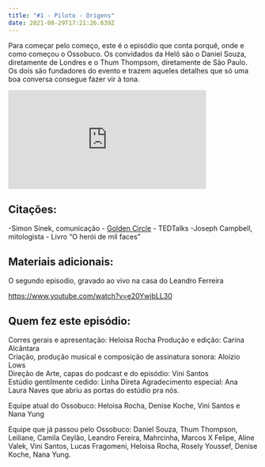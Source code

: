 ```yaml
---
title: "#1 - Piloto - Origens"
date: 2021-08-29T17:21:26.639Z
---
```

Para começar pelo começo, este é o episódio que conta porquê, onde e como começou o Ossobuco. Os convidados da Helô são o Daniel Souza, diretamente de Londres e o Thum Thompsom, diretamente de São Paulo. Os dois são fundadores do evento e trazem aqueles detalhes que só uma boa conversa consegue fazer vir à tona. 

<iframe src="https://anchor.fm/ossobuco/embed/episodes/1-Piloto---Origens-e5fd9o/a-ao7dil" height="200px" width="400px" frameborder="0" scrolling="no"></iframe>

## Citações:

\-Simon Sinek, comunicação - [Golden Circle](https://www.ted.com/talks/simon_sinek_how_great_leaders_inspire_action?language=pt-br) - TEDTalks 
-Joseph Campbell, mitologista - Livro “O herói de mil faces” 

## Materiais adicionais:

O segundo episodio, gravado ao vivo na casa do Leandro Ferreira

https://www.youtube.com/watch?v=e20YwjbLL30

## Quem fez este episódio: 

Corres gerais e apresentação:
Heloisa Rocha
Produção e edição: Carina Alcântara \
Criação, produção musical e composição de assinatura sonora:
Aloizio Lows \
Direção de Arte, capas do podcast e do episódio: 
Vini Santos \
Estúdio gentilmente cedido:
Linha Direta 
Agradecimento especial: Ana Laura Naves que abriu as portas do estúdio pra nós. 

Equipe atual do Ossobuco:
Heloisa Rocha, Denise Koche, Vini Santos e Nana Yung 

Equipe que já passou pelo Ossobuco:
Daniel Souza, Thum Thompson, Leiliane, Camila Ceylão, Leandro Fereira, Mahrcinha, Marcos X Felipe, Aline Valek, Vini Santos, Lucas Fragomeni, Heloisa Rocha, Rosely Youssef, Denise Koche, Nana Yung.